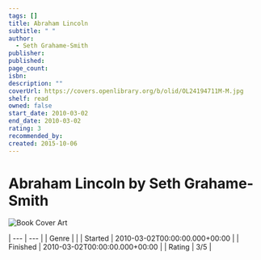 ```yaml
---
tags: []
title: Abraham Lincoln
subtitle: " "
author:
  - Seth Grahame-Smith
publisher: 
published: 
page_count: 
isbn: 
description: ""
coverUrl: https://covers.openlibrary.org/b/olid/OL24194711M-M.jpg
shelf: read
owned: false
start_date: 2010-03-02
end_date: 2010-03-02
rating: 3
recommended_by: 
created: 2015-10-06
---
```


# Abraham Lincoln by Seth Grahame-Smith

![Book Cover Art](https://covers.openlibrary.org/b/olid/OL24194711M-M.jpg)


| --- | --- |
| Genre |  |
| Started | 2010-03-02T00:00:00.000+00:00 |
| Finished | 2010-03-02T00:00:00.000+00:00 |
| Rating | 3/5 |

